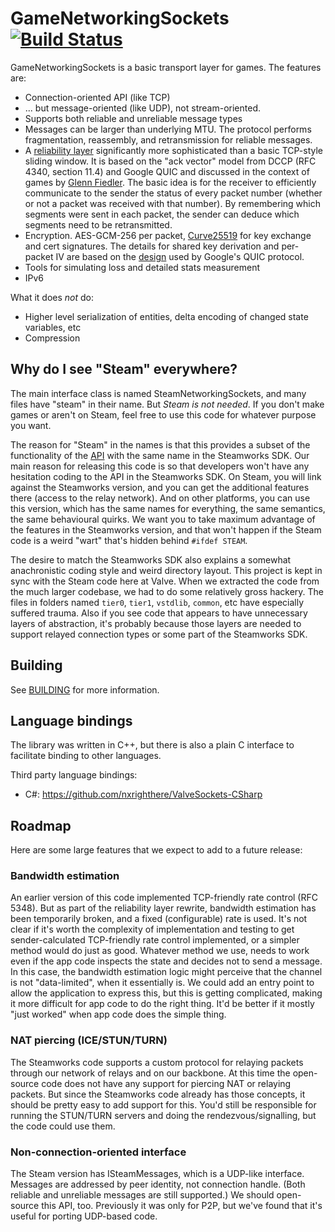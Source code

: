 # GameNetworkingSockets [![Build Status](https://travis-ci.org/ValveSoftware/GameNetworkingSockets.svg?branch=master)](https://travis-ci.org/ValveSoftware/GameNetworkingSockets)

GameNetworkingSockets is a basic transport layer for games.  The features are:

* Connection-oriented API (like TCP)
* ... but message-oriented (like UDP), not stream-oriented.
* Supports both reliable and unreliable message types
* Messages can be larger than underlying MTU.  The protocol performs
  fragmentation, reassembly, and retransmission for reliable messages.
* A [reliability layer](src/steamnetworkingsockets/clientlib/SNP_WIRE_FORMAT.md)
  significantly more sophisticated than a basic TCP-style sliding window.
  It is based on the "ack vector" model from DCCP (RFC 4340, section 11.4)
  and Google QUIC and discussed in the context of games by
  [Glenn Fiedler](https://gafferongames.com/post/reliable_ordered_messages/).
  The basic idea is for the receiver to efficiently communicate to the sender
  the status of every packet number (whether or not a packet was received
  with that number).  By remembering which segments were sent in each packet,
  the sender can deduce which segments need to be retransmitted.
* Encryption. AES-GCM-256 per packet, [Curve25519](https://cr.yp.to/ecdh.html) for
  key exchange and cert signatures. The details for shared key derivation and
  per-packet IV are based on the [design](https://docs.google.com/document/d/1g5nIXAIkN_Y-7XJW5K45IblHd_L2f5LTaDUDwvZ5L6g/edit?usp=sharing)
  used by Google's QUIC protocol.
* Tools for simulating loss and detailed stats measurement
* IPv6

What it does *not* do:

* Higher level serialization of entities, delta encoding of changed state
  variables, etc
* Compression

## Why do I see "Steam" everywhere?

The main interface class is named SteamNetworkingSockets, and many files have
"steam" in their name.  But *Steam is not needed*.  If you don't make games or
aren't on Steam, feel free to use this code for whatever purpose you want.

The reason for "Steam" in the names is that this provides a subset of the
functionality of the [API](https://partner.steamgames.com/doc/api/ISteamNetworkingSockets)
with the same name in the Steamworks SDK.  Our main
reason for releasing this code is so that developers won't have any hesitation
coding to the API in the Steamworks SDK.  On Steam, you will link against the
Steamworks version, and you can get the additional features there (access to
the relay network).  And on other platforms, you can use this version, which
has the same names for everything, the same semantics, the same behavioural
quirks.  We want you to take maximum advantage of the features in the
Steamworks version, and that won't happen if the Steam code is a weird "wart"
that's hidden behind `#ifdef STEAM`.

The desire to match the Steamworks SDK also explains a somewhat anachronistic
coding style and weird directory layout.  This project is kept in sync with the
Steam code here at Valve.  When we extracted the code from the much larger
codebase, we had to do some relatively gross hackery.  The files in folders
named  `tier0`, `tier1`, `vstdlib`, `common`, etc have especially suffered
trauma.  Also if you see code that appears to have unnecessary layers of
abstraction, it's probably because those layers are needed to support relayed
connection types or some part of the Steamworks SDK.

## Building

See [BUILDING](BUILDING.md) for more information.

## Language bindings

The library was written in C++, but there is also a plain C interface
to facilitate binding to other languages.

Third party language bindings:

* C#: <https://github.com/nxrighthere/ValveSockets-CSharp>

## Roadmap

Here are some large features that we expect to add to a future release:

### Bandwidth estimation

An earlier version of this code implemented TCP-friendly rate control (RFC
5348).  But as part of the reliability layer rewrite, bandwidth estimation has
been temporarily broken, and a fixed (configurable) rate is used.  It's not
clear if it's worth the complexity of implementation and testing to get
sender-calculated TCP-friendly rate control implemented, or a simpler method
would do just as good.  Whatever method we use, needs to work even if the app
code inspects the state and decides not to send a message.  In this case, the
bandwidth estimation logic might perceive that the channel is not
"data-limited", when it essentially is.  We could add an entry point to allow
the application to express this, but this is getting complicated, making it more
difficult for app code to do the right thing.  It'd be better if it mostly
"just worked" when app code does the simple thing.

### NAT piercing (ICE/STUN/TURN)

The Steamworks code supports a custom protocol for relaying packets through our
network of relays and on our backbone.  At this time the open-source code does
not have any support for piercing NAT or relaying packets.  But since the
Steamworks code already has those concepts, it should be pretty easy to add
support for this.  You'd still be responsible for running the STUN/TURN servers
and doing the rendezvous/signalling, but the code could use them.

### Non-connection-oriented interface

The Steam version has ISteamMessages, which is a UDP-like interface.  Messages
are addressed by peer identity, not connection handle.  (Both reliable and
unreliable messages are still supported.)  We should open-source this API,
too.  Previously it was only for P2P, but we've found that it's useful for
porting UDP-based code.

